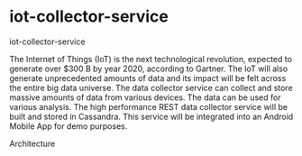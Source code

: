 # iot-collector-service
iot-collector-service

  The Internet of Things (IoT) is the next technological revolution, expected to generate over $300 B by year 2020, according to Gartner.
  The IoT will also generate unprecedented amounts of data and its impact will be felt across the entire big data universe.
  The data collector service can collect and store massive amounts of data from various devices. The data can be used for various analysis.
  The high performance REST data collector service will be built and stored in Cassandra. 
  This service will be integrated into an Android Mobile App for demo purposes.
		
Architecture


